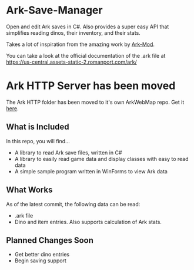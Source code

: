 # Ark-Save-Manager
Open and edit Ark saves in C#. Also provides a super easy API that simplifies reading dinos, their inventory, and their stats.

Takes a lot of inspiration from the amazing work by [Ark-Mod](https://github.com/ark-mod/ArkSavegameToolkitNet).

You can take a look at the official documentation of the .ark file at https://us-central.assets-static-2.romanport.com/ark/

# Ark HTTP Server has been moved
The Ark HTTP folder has been moved to it's own ArkWebMap repo. Get it [here](https://github.com/Roman-Port/Ark-Web-Map).

## What is Included
In this repo, you will find...
* A library to read Ark save files, written in C#
* A library to easily read game data and display classes with easy to read data
* A simple sample program written in WinForms to view Ark data

## What Works
As of the latest commit, the following data can be read:
* .ark file
* Dino and item entries. Also supports calculation of Ark stats.

## Planned Changes Soon
* Get better dino entries
* Begin saving support